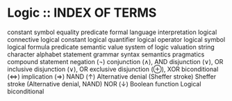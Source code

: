 # Logic :: INDEX OF TERMS

constant symbol
equality predicate
formal language
interpretation
logical connective
logical constant
logical quantifier
logical operator
logical symbol
logical formula
predicate
semantic value
system of logic
valuation
string
character
alphabet
statement
grammar
syntax
semantics
pragmatics
compound statement
negation (¬)
conjunction (∧), AND
disjunction (∨), OR
inclusive disjunction (∨), OR
exclusive disjunction (⊕), XOR
biconditional (⇔)
implication (⇒)
NAND (↑)
Alternative denial (Sheffer stroke)
Sheffer stroke (Alternative denial, NAND)
NOR (↓)
Boolean function
Logical biconditional
